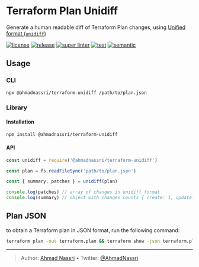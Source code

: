 # Terraform Plan Unidiff

Generate a human readable diff of Terraform Plan changes, using [Unified format (`unidiff`)](https://en.wikipedia.org/wiki/Diff#Unified_format)

[![license][license-img]][license-url]
[![release][release-img]][release-url]
[![super linter][super-linter-img]][super-linter-url]
[![test][test-img]][test-url]
[![semantic][semantic-img]][semantic-url]

## Usage

### CLI

``` bash
npx @ahmadnassri/terraform-unidiff /path/to/plan.json
```

### Library

#### Installation

``` bash
npm install @ahmadnassri/terraform-unidiff
```

#### API

``` js
const unidiff = require('@ahmadnassri/terraform-unidiff')

const plan = fs.readFileSync('path/to/plan.json')

const { summary, patches } = unidiff(plan)

console.log(patches) // array of changes in unidiff format
console.log(summary) // object with changes counts { create: 1, update: 3, delete: 0 }
```

## Plan JSON

to obtain a Terraform plan in JSON format, run the following command:

``` bash
terraform plan -out terraform.plan && terraform show -json terraform.plan > terraform.json
```

----
> Author: [Ahmad Nassri](https://www.ahmadnassri.com/) &bull;
> Twitter: [@AhmadNassri](https://twitter.com/AhmadNassri)

[license-url]: LICENSE
[license-img]: https://badgen.net/github/license/ahmadnassri/node-terraform-unidiff

[release-url]: https://github.com/ahmadnassri/node-terraform-unidiff/releases
[release-img]: https://badgen.net/github/release/ahmadnassri/node-terraform-unidiff

[super-linter-url]: https://github.com/ahmadnassri/node-terraform-unidiff/actions?query=workflow%3Asuper-linter
[super-linter-img]: https://github.com/ahmadnassri/node-terraform-unidiff/workflows/super-linter/badge.svg

[test-url]: https://github.com/ahmadnassri/node-terraform-unidiff/actions?query=workflow%3Atest
[test-img]: https://github.com/ahmadnassri/node-terraform-unidiff/workflows/test/badge.svg

[semantic-url]: https://github.com/ahmadnassri/node-terraform-unidiff/actions?query=workflow%3Arelease
[semantic-img]: https://badgen.net/badge/📦/semantically%20released/blue
